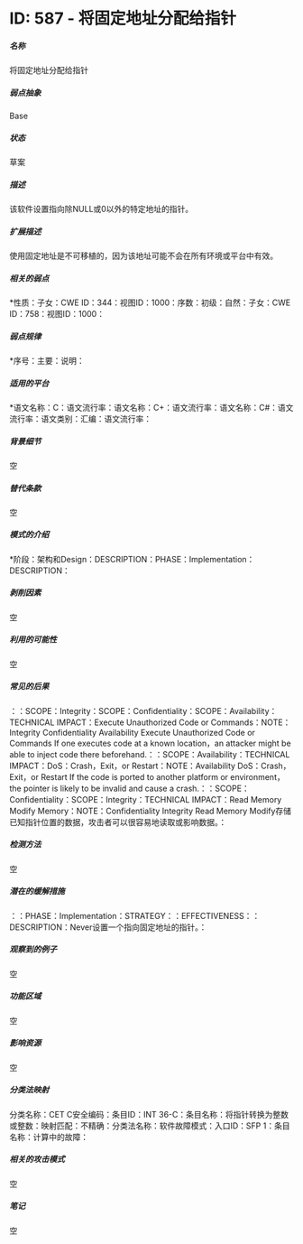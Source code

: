 # ID: 587 - 将固定地址分配给指针
<h5>名称</h5>将固定地址分配给指针
<h5>弱点抽象</h5>Base
<h5>状态</h5>草案
<h5>描述</h5>该软件设置指向除NULL或0以外的特定地址的指针。
<h5>扩展描述</h5>使用固定地址是不可移植的，因为该地址可能不会在所有环境或平台中有效。
<h5>相关的弱点</h5>*性质：子女：CWE ID：344：视图ID：1000：序数：初级：自然：子女：CWE ID：758：视图ID：1000：
<h5>弱点规律</h5>*序号：主要：说明：
<h5>适用的平台</h5>*语文名称：C：语文流行率：语文名称：C+：语文流行率：语文名称：C#：语文流行率：语文类别：汇编：语文流行率：
<h5>背景细节</h5>空
<h5>替代条款</h5>空
<h5>模式的介绍</h5>*阶段：架构和Design：DESCRIPTION：PHASE：Implementation：DESCRIPTION：
<h5>剥削因素</h5>空
<h5>利用的可能性</h5>空
<h5>常见的后果</h5>：：SCOPE：Integrity：SCOPE：Confidentiality：SCOPE：Availability：TECHNICAL IMPACT：Execute Unauthorized Code or Commands：NOTE：Integrity Confidentiality Availability Execute Unauthorized Code or Commands If one executes code at a known location，an attacker might be able to inject code there beforehand.：：SCOPE：Availability：TECHNICAL IMPACT：DoS：Crash，Exit，or Restart：NOTE：Availability DoS：Crash，Exit，or Restart If the code is ported to another platform or environment，the pointer is likely to be invalid and cause a crash.：：SCOPE：Confidentiality：SCOPE：Integrity：TECHNICAL IMPACT：Read Memory Modify Memory：NOTE：Confidentiality Integrity Read Memory Modify存储已知指针位置的数据，攻击者可以很容易地读取或影响数据。：
<h5>检测方法</h5>空
<h5>潜在的缓解措施</h5>：：PHASE：Implementation：STRATEGY：：EFFECTIVENESS：：DESCRIPTION：Never设置一个指向固定地址的指针。：
<h5>观察到的例子</h5>空
<h5>功能区域</h5>空
<h5>影响资源</h5>空
<h5>分类法映射</h5>分类名称：CET C安全编码：条目ID：INT 36-C：条目名称：将指针转换为整数或整数：映射匹配：不精确：分类法名称：软件故障模式：入口ID：SFP 1：条目名称：计算中的故障：
<h5>相关的攻击模式</h5>空
<h5>笔记</h5>空

